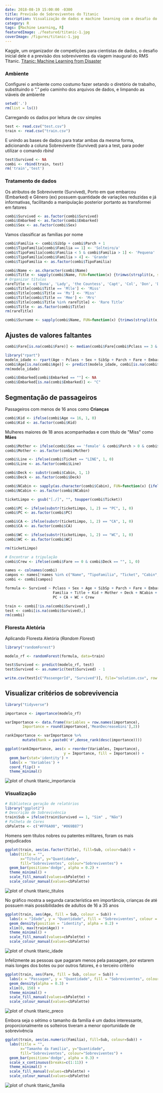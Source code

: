 ```yaml
---
date: 2018-08-19 15:00:00 -0300
title: Previsão de Sobreviventes do Titanic
description: Visualização de dados e machine learning com o desafio do Kaggle do Titanic
category: R
tags: [Machine Learning, R]
featuredImage: ./featured/titanic-1.jpg
coverImage: /figures/titanic-1.jpg
---
```


Kaggle, um organizador de competições para cientistas de dados, o desafio inicial dele é a previsão dos sobreviventes da viagem inaugural do RMS TItanic. [Titanic: Machine Learning from Disaster](https://www.kaggle.com/c/titanic)

### Ambiente

Configurei o ambiente como costumo fazer setando o diretório de trabalho, substituindo o _"."_ pelo caminho dos arquivos de dados, e limpando as viáveis de ambiente

```r
setwd('.')
rm(list = ls())
```

Carregando os dados por leitura de csv simples

```r
test <- read.csv("test.csv")
train <- read.csv("train.csv")
```

E unindo as bases de dados para tratar ambas da mesma forma, adicionando a coluna Sobrevivente (Survived) para a test, para poder utilizar o comando _rbind_

```r
test$Survived <- NA
combi <- rbind(train, test)
rm('train','test')
```

### Tratamento de dados

Os atributos de Sobrevivente (Survived), Porto em que embarcou (Embarked) e Gênero (ex) possuem quantidade de variações reduzidas e já informativas, facilitando a manipulação posterior portanto as transformei em fatores

```r
combi$Survived <- as.factor(combi$Survived)
combi$Embarked <- as.factor(combi$Embarked)
combi$Sex <- as.factor(combi$Sex)
```

Vamos classificar as famílias por nome

```r
combi$Familia <- combi$SibSp + combi$Parch + 1
combi$TipoFamilia[combi$Familia == 1] <- 'Solteiro/a'
combi$TipoFamilia[combi$Familia < 5 & combi$Familia > 1] <- 'Pequena'
combi$TipoFamilia[combi$Familia > 4] <- 'Grande'
combi$TipoFamilia <- as.factor(combi$TipoFamilia)
```

```r
combi$Name <- as.character(combi$Name)
combi$Title <- sapply(combi$Name, FUN=function(x) {trimws(strsplit(x, split = "[.,]")[[1]][2])})
# Organizar títulos
rareTitle <- c('Dona', 'Lady', 'the Countess', 'Capt', 'Col', 'Don', 'Dr', 'Major', 'Rev', 'Sir', 'Jonkheer')
combi$Title[combi$Title == 'Mlle'] <- 'Miss'
combi$Title[combi$Title == 'Ms'] <- 'Miss'
combi$Title[combi$Title == 'Mme'] <- 'Mrs'
combi$Title[combi$Title %in% rareTitle] <- 'Rare Title'
combi$Title <- as.factor(combi$Title)
rm(rareTitle)
```

```r
combi$Surname <- sapply(combi$Name, FUN=function(x) {trimws(strsplit(x, split = "[.,]")[[1]][1])})
```

## Ajustes de valores faltantes

```r
combi$Fare[is.na(combi$Fare)] <- median(combi$Fare[combi$Pclass == 3 & combi$Embarked == "S"], na.rm=TRUE)
```

```r
library("rpart")
modelo_idade <- rpart(Age ~ Pclass + Sex + SibSp + Parch + Fare + Embarked + Familia + TipoFamilia + Title, data=combi[!is.na(combi$Age),], method="anova")
combi$Age[is.na(combi$Age)] <- predict(modelo_idade, combi[is.na(combi$Age),])
rm(modelo_idade)
```

```r
combi$Embarked[combi$Embarked == ""] <- NA
combi$Embarked[is.na(combi$Embarked)] <- "C"
```

## Segmentação de passageiros

Passageiros com menos de 16 anos como **Crianças**

```r
combi$Kid <- ifelse(combi$Age <= 16, 1, 0)
combi$Kid <- as.factor(combi$Kid)
```

Mulheres maiores de 18 anos acompanhadas e com título de "Miss" como **Mães**

```r
combi$Mother <- ifelse(combi$Sex == 'female' & combi$Parch > 0 & combi$Age > 18 & combi$Title != 'Miss', 1, 0)
combi$Mother <- as.factor(combi$Mother)
```

```r
combi$Line <- ifelse(combi$Ticket == "LINE", 1, 0)
combi$Line <- as.factor(combi$Line)
```

```r
combi$Deck <- substr(combi$Cabin, 1, 1)
combi$Deck <- as.factor(combi$Deck)
```

```r
combi$NCabin <- sapply(as.character(combi$Cabin), FUN=function(x) {ifelse(x=="",0,length(strsplit(x, split = " ")[[1]]))})
combi$NCabin <- as.factor(combi$NCabin)
```

```r
ticketLimpo <- gsub("[./]", "", toupper(combi$Ticket))

combi$PC <- ifelse(substr(ticketLimpo, 1, 2) == "PC", 1, 0)
combi$PC <- as.factor(combi$PC)

combi$CA <- ifelse(substr(ticketLimpo, 1, 2) == "CA", 1, 0)
combi$CA <- as.factor(combi$CA)

combi$WC <- ifelse(substr(ticketLimpo, 1, 2) == "WC", 1, 0)
combi$WC <- as.factor(combi$WC)

rm(ticketLimpo)

# Encontrar a tripulação
combi$Crew <- ifelse(combi$Fare == 0 & combi$Deck == "", 1, 0)
```

```r
names <- colnames(combi)
campos <- names[!names %in% c("Name", "TipoFamilia", "Ticket", "Cabin", "Surname")]
combi <- combi[campos]

formula <- Survived ~ Pclass + Sex + Age + SibSp + Parch + Fare + Embarked +
                      Familia + Title + Kid + Mother + Deck + NCabin + Line +
                      PC + CA + WC + Crew

train <- combi[!is.na(combi$Survived),]
test <- combi[is.na(combi$Survived),]
rm(combi)
```

### Floresta Aletória

Aplicando Floresta Aletória (_Random Florest_)

```r
library("randomForest")

modelo_rf <- randomForest(formula, data=train)

test$Survived <- predict(modelo_rf, test)
test$Survived <- as.numeric(test$Survived) - 1

write.csv(test[c("PassengerId", "Survived")], file="solution.csv", row.names=FALSE)
```

## Visualizar critérios de sobrevivencia

```r
library("tidyverse")

importance <- importance(modelo_rf)

varImportance <- data.frame(Variables = row.names(importance),
        Importance = round(importance[,'MeanDecreaseGini'],2))

rankImportance <- varImportance %>%
        mutate(Rank = paste0('#',dense_rank(desc(importance))))

ggplot(rankImportance, aes(x = reorder(Variables, Importance),
                           y = Importance, fill = Importance)) +
  geom_bar(stat='identity') +
  labs(x = 'Variables') +
  coord_flip() +
  theme_minimal()
```

![plot of chunk titanic_importancia](/figures/titanic_importancia-1.svg)

### Visualização

```r
# Biblioteca geração de relatórios
library("ggplot2")
# Descrição de Sobrevivência
train$Sub = ifelse(train$Survived == 1, "Sim" , "Não")
# Palheta de Cores
cbPalette <- c("#FF6A00", "#069B87")
```

Homens sem títulos nobres ou patentes militares, foram os mais prejudicados

```r
ggplot(train, aes(as.factor(Title), fill=Sub, colour=Sub)) +
  labs(title = "",
       x="Título", y="Quantidade",
       fill="Sobreviventes", colour="Sobreviventes") +
  geom_bar(position='dodge', alpha = 0.2) +
  theme_minimal() +
  scale_fill_manual(values=cbPalette) +
  scale_colour_manual(values=cbPalette)
```

![plot of chunk titanic_titulos](/figures/titanic_titulos-1.svg)

No gráfico mostra a segunda característica em importância, crianças de até possuem mais possibilidades de adultos de 16 a 35 anos

```r
ggplot(train, aes(Age, fill = Sub, colour = Sub)) +
  labs(x = "Idade", y = "Quantidade", fill = "Sobreviventes", colour = "Sobreviventes") +
  geom_density(position = "identity", alpha = 0.2) +
  xlim(0, max(train$Age)) +
  theme_minimal() +
  scale_fill_manual(values=cbPalette) +
  scale_colour_manual(values=cbPalette)
```

![plot of chunk titanic_idade](/figures/titanic_idade-1.svg)

Infelizmente as pessoas que pagaram menos pela passagem, por estarem mais longes dos botes ou por outros fatores, é o terceiro critério

```r
ggplot(train, aes(Fare, fill = Sub, colour = Sub)) +
  labs(x = "Passagem", y = "Quantidade", fill = "Sobreviventes", colour = "Sobreviventes") +
  geom_density(alpha = 0.3) +
  xlim(0, 150) +
  theme_minimal() +
  scale_fill_manual(values=cbPalette) +
  scale_colour_manual(values=cbPalette)
```

![plot of chunk titanic_preco](./figures/titanic_preco-1.svg")

Embora seja o sétimo o tamanho da família é um dados interessante, proporcionalmente os solteiros tiveram a menor oportunidade de sobrevivência

```r
ggplot(train, aes(as.numeric(Familia), fill=Sub, colour=Sub)) +
  labs(title = "",
       x="Tamanho da Família", y="Quantidade",
       fill="Sobreviventes", colour="Sobreviventes") +
  geom_bar(position='dodge', alpha = 0.3) +
  scale_x_continuous(breaks=c(1:11)) +
  theme_minimal() +
  scale_fill_manual(values=cbPalette) +
  scale_colour_manual(values=cbPalette)
```

![plot of chunk titanic_familia](/figures/titanic_familia-1.svg)
